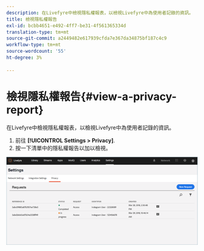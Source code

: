 ```yaml
---
description: 在Livefyre中檢視隱私權報表，以檢視Livefyre中為使用者記錄的資訊。
title: 檢視隱私權報告
exl-id: bcbb4651-e492-4ff7-be31-4f561365334d
translation-type: tm+mt
source-git-commit: a2449482e617939cfda7e367da34875bf187c4c9
workflow-type: tm+mt
source-wordcount: '55'
ht-degree: 3%

---
```


# 檢視隱私權報告{#view-a-privacy-report}

在Livefyre中檢視隱私權報表，以檢視Livefyre中為使用者記錄的資訊。

1. 前往 **[!UICONTROL Settings > Privacy]**.
1. 按一下清單中的隱私權報告以加以檢視。

![](assets/privacypage5.png)
